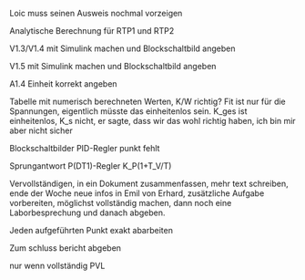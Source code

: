 
Loic muss seinen Ausweis nochmal vorzeigen

Analytische Berechnung für RTP1 und RTP2

V1.3/V1.4 mit Simulink machen und Blockschaltbild angeben

V1.5 mit Simulink machen und Blockschaltbild angeben

A1.4 Einheit korrekt angeben

Tabelle mit numerisch berechneten Werten, K/W richtig? Fit ist nur für die Spannungen, eigentlich müsste das einheitenlos sein. K_ges ist einheitenlos, K_s nicht, er sagte, dass wir das wohl richtig haben, ich bin mir aber nicht sicher

Blockschaltbilder PID-Regler punkt fehlt

Sprungantwort P(DT1)-Regler K_P(1+T_V/T)

Vervollständigen, in ein Dokument zusammenfassen, mehr text schreiben, ende der Woche neue infos in Emil von Erhard, zusätzliche Aufgabe vorbereiten, möglichst vollständig machen, dann noch eine Laborbesprechung und danach abgeben.

Jeden aufgeführten Punkt exakt abarbeiten

Zum schluss bericht abgeben

nur wenn vollständig PVL


